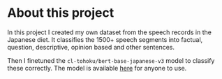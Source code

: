 # About this project

In this project I created my own dataset from the speech records in the Japanese diet. It classifies the 1500+ speech segments into factual, question, descriptive, opinion based and other sentences.

Then I finetuned the `cl-tohoku/bert-base-japanese-v3` model to classify these correctly. The model is available [here](https://huggingface.co/kkatodus/jp-speech-classifier?text=%E3%83%90%E3%83%8A%E3%83%8A%E3%81%AF%E3%81%8A%E3%82%84%E3%81%A4%E3%81%AB%E5%85%A5%E3%82%8A%E3%81%BE%E3%81%99%E3%81%8B) for anyone to use.